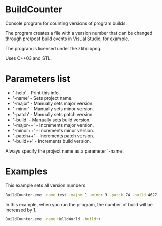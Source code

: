 # BuildCounter
Console program for counting versions of program builds.

The program creates a file with a version number that can be changed
through pre/post build events in Visual Studio, for example.

The program is licensed under the zlib/libpng.

Uses C++03 and STL.

# Parameters list
* '-help' - Print this info.
* '-name' - Sets project name.
* '-major' - Manually sets major version.
* '-minor' - Manually sets minor version.
* '-patch' - Manually sets patch version.
* '-build' - Manually sets build version.
* '-major++' - Increments major version.
* '-minor++' - Increments minor version.
* '-patch++' - Increments patch version.
* '-build++' - Increments build version.

Always specify the project name as a parameter '-name'.

# Examples
This example sets all version numbers

```cmd
BuildCounter.exe -name test -major 1 -minor 3 -patch 74 -build 4627
```

In this example, when you run the program, the number of build will be increased by 1.

```cmd
BuildCounter.exe -name HelloWorld -build++
```
